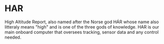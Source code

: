 # HAR
High Altitude Report, also named after the Norse god HÁR whose name also litteraly means "high" and is one of the three gods of knowledge. HAR is our main onboard computer that oversees tracking, sensor data and any control needed. 
